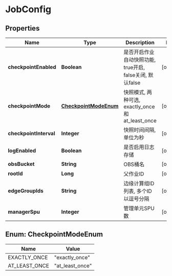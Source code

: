 
# JobConfig

## Properties
Name | Type | Description | Notes
------------ | ------------- | ------------- | -------------
**checkpointEnabled** | **Boolean** | 是否开启作业自动快照功能, true开启, false关闭, 默认false |  [optional]
**checkpointMode** | [**CheckpointModeEnum**](#CheckpointModeEnum) | 快照模式, 两种可选, exactly_once和at_least_once |  [optional]
**checkpointInterval** | **Integer** | 快照时间间隔, 单位为秒 |  [optional]
**logEnabled** | **Boolean** | 是否启用日志存储 |  [optional]
**obsBucket** | **String** | OBS桶名 |  [optional]
**rootId** | **Long** | 父作业ID |  [optional]
**edgeGroupIds** | **String** | 边缘计算组ID列表, 多个ID以逗号分隔 |  [optional]
**managerSpu** | **Integer** | 管理单元SPU数 |  [optional]


<a name="CheckpointModeEnum"></a>
## Enum: CheckpointModeEnum
Name | Value
---- | -----
EXACTLY_ONCE | &quot;exactly_once&quot;
AT_LEAST_ONCE | &quot;at_least_once&quot;



